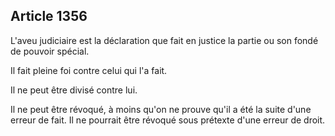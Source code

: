 Article 1356
----
L'aveu judiciaire est la déclaration que fait en justice la partie ou son fondé
de pouvoir spécial.

Il fait pleine foi contre celui qui l'a fait.

Il ne peut être divisé contre lui.

Il ne peut être révoqué, à moins qu'on ne prouve qu'il a été la suite d'une
erreur de fait. Il ne pourrait être révoqué sous prétexte d'une erreur de droit.
